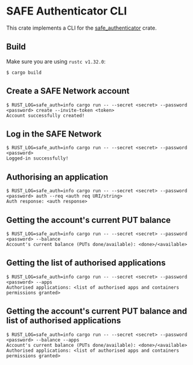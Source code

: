 # SAFE Authenticator CLI
This crate implements a CLI for the [safe_authenticator](https://github.com/maidsafe/safe_client_libs/tree/master/safe_authenticator) crate.

## Build
Make sure you are using `rustc v1.32.0`:
```
$ cargo build
```

## Create a SAFE Network account
```
$ RUST_LOG=safe_auth=info cargo run -- --secret <secret> --password <password> create --invite-token <token>
Account successfully created!
```

## Log in the SAFE Network
```
$ RUST_LOG=safe_auth=info cargo run -- --secret <secret> --password <password>
Logged-in successfully!
```

## Authorising an application
```
$ RUST_LOG=safe_auth=info cargo run -- --secret <secret> --password <password> auth --req <auth req URI/string>
Auth response: <auth response>
```

## Getting the account's current PUT balance
```
$ RUST_LOG=safe_auth=info cargo run -- --secret <secret> --password <password> --balance
Account's current balance (PUTs done/available): <done>/<available>
```

## Getting the list of authorised applications
```
$ RUST_LOG=safe_auth=info cargo run -- --secret <secret> --password <password> --apps
Authorised applications: <list of authorised apps and containers permissions granted>
```

## Getting the account's current PUT balance and list of authorised applications
```
$ RUST_LOG=safe_auth=info cargo run -- --secret <secret> --password <password> --balance --apps
Account's current balance (PUTs done/available): <done>/<available>
Authorised applications: <list of authorised apps and containers permissions granted>
```
